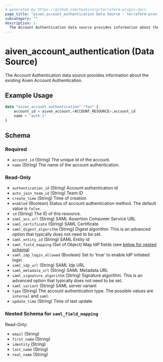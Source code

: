 ```yaml
---
# generated by https://github.com/hashicorp/terraform-plugin-docs
page_title: "aiven_account_authentication Data Source - terraform-provider-aiven"
subcategory: ""
description: |-
  The Account Authentication data source provides information about the existing Aiven Account Authentication.
---
```


# aiven_account_authentication (Data Source)

The Account Authentication data source provides information about the existing Aiven Account Authentication.

## Example Usage

```terraform
data "aiven_account_authentication" "foo" {
    account_id = aiven_account.<ACCOUNT_RESOURCE>.account_id
    name = "auth-1"
}
```

<!-- schema generated by tfplugindocs -->
## Schema

### Required

- `account_id` (String) The unique id of the account.
- `name` (String) The name of the account authentication.

### Read-Only

- `authentication_id` (String) Account authentication id
- `auto_join_team_id` (String) Team ID
- `create_time` (String) Time of creation
- `enabled` (Boolean) Status of account authentication method. The default value is `false`.
- `id` (String) The ID of this resource.
- `saml_acs_url` (String) SAML Assertion Consumer Service URL
- `saml_certificate` (String) SAML Certificate
- `saml_digest_algorithm` (String) Digest algorithm. This is an advanced option that typically does not need to be set.
- `saml_entity_id` (String) SAML Entity id
- `saml_field_mapping` (Set of Object) Map IdP fields (see [below for nested schema](#nestedatt--saml_field_mapping))
- `saml_idp_login_allowed` (Boolean) Set to 'true' to enable IdP initiated login
- `saml_idp_url` (String) SAML Idp URL
- `saml_metadata_url` (String) SAML Metadata URL
- `saml_signature_algorithm` (String) Signature algorithm. This is an advanced option that typically does not need to be set.
- `saml_variant` (String) SAML server variant
- `type` (String) The account authentication type. The possible values are `internal` and `saml`.
- `update_time` (String) Time of last update

<a id="nestedatt--saml_field_mapping"></a>
### Nested Schema for `saml_field_mapping`

Read-Only:

- `email` (String)
- `first_name` (String)
- `identity` (String)
- `last_name` (String)
- `real_name` (String)


